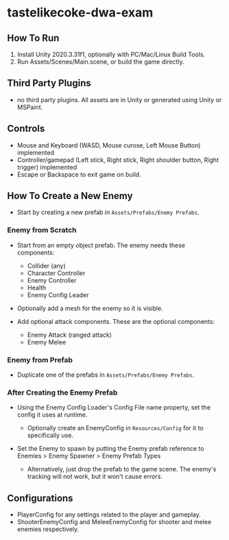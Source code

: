 # tastelikecoke-dwa-exam

## How To Run
1. Install Unity 2020.3.31f1, optionally with PC/Mac/Linux Build Tools.
2. Run Assets/Scenes/Main.scene, or build the game directly.

## Third Party Plugins
- no third party plugins.  All assets are in Unity or generated using Unity or MSPaint.

## Controls
- Mouse and Keyboard (WASD, Mouse curose, Left Mouse Button) implemented
- Controller/gamepad (Left stick, Right stick, Right shoulder button, Right trigger) implemented
- Escape or Backspace to exit game on build.

## How To Create a New Enemy
- Start by creating a new prefab in `Assets/Prefabs/Enemy Prefabs`.

### Enemy from Scratch
- Start from an empty object prefab. The enemy needs these components:

    - Collider (any)
    - Character Controller
    - Enemy Controller
    - Health
    - Enemy Config Leader

- Optionally add a mesh for the enemy so it is visible.

- Add optional attack components. These are the optional components:

    - Enemy Attack (ranged attack)
    - Enemy Melee

### Enemy from Prefab
- Duplicate one of the prefabs in `Assets/Prefabs/Enemy Prefabs`.

### After Creating the Enemy Prefab
- Using the Enemy Config Loader's Config File name property, set the config it uses at runtime.

    - Optionally create an EnemyConfig in `Resources/Config` for it to specifically use.

- Set the Enemy to spawn by putting the Enemy prefab reference to Enemies > Enemy Spawner > Enemy Prefab Types

    - Alternatively, just drop the prefab to the game scene.  The enemy's tracking will not work, but it won't cause errors.

## Configurations
- PlayerConfig for any settings related to the player and gameplay.
- ShooterEnemyConfig and MeleeEnemyConfig for shooter and melee enemies respectively.